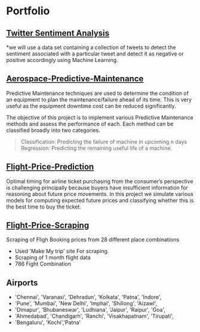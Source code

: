 # Portfolio

## [Twitter Sentiment Analysis](https://github.com/alok2244/Sentiment_Analysis-)
*we will use a data set containing a collection of tweets to detect the sentiment associated with a particular tweet and detect it as negative or positive accordingly using Machine Learning.


## [Aerospace-Predictive-Maintenance](https://github.com/alok2244/Aerospace-Predictive-Maintenance)
Predictive Maintenance techniques are used to determine the condition of an equipment to plan the maintenance/failure ahead of its time. This is very useful as the equipment downtime cost can be reduced significantly.

The objective of this project is to implement various Predictive Maintenance methods and assess the performance of each. Each method can be classified broadly into two categories.

> Classification: Predicting the failure of machine in upcoming n days <br/>
> Regression: Predicting the remaining useful life of a machine.

## [Flight-Price-Prediction](https://github.com/alok2244/Flight-Price-Prediction)
Optimal timing for airline ticket purchasing from the consumer’s perspective is challenging principally because buyers have insufficient information for reasoning about future price movements. In this project we simulate various models for computing expected future prices and classifying whether this is the best time to buy the ticket.

## [Flight-Price-Scraping](https://github.com/alok2244/Flight-Price-Scraping)
Scraping of Fligh Booking prices from 28 different place combinations  

* Used 'Make My trip' site For scraping.<br>
* Scraping of 1 month flight data
* 786 Fight Combination

## Airports

* 'Chennai', 'Varanasi', 'Dehradun', 'Kolkata', 'Patna', 'Indore',
* 'Pune', 'Mumbai', 'New Delhi', 'Imphal', 'Shillong', 'Aizawl',
* 'Dimapur', 'Bhubaneswar', 'Ludhiana', 'Jaipur', 'Raipur', 'Goa',
* 'Ahmedabad', 'Chandigarh', 'Ranchi', 'Visakhapatnam', 'Tirupati',
* 'Bengaluru', 'Kochi','Patna'
